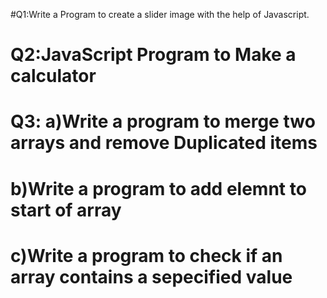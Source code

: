  #Q1:Write a Program to create a slider image with the help of Javascript.
# Q2:JavaScript Program to Make a calculator
# Q3: a)Write a program to merge two arrays and remove Duplicated items
# b)Write a program to add elemnt to start of array
# c)Write a program to check if an array contains a sepecified value
